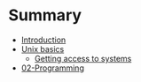 # Summary

* [Introduction](README.md)
* [Unix basics](unix_basics.md)
   * [Getting access to systems](getting_access_to_systems.md)
* [02-Programming](programming.md)

